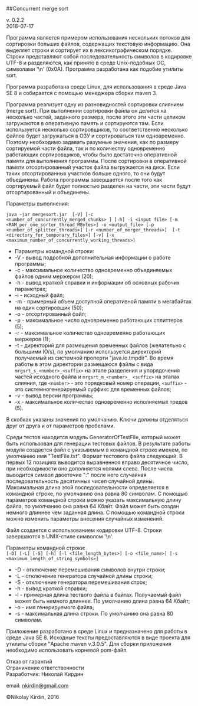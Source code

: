 ##Concurrent merge sort

v. 0.2.2  
2016-07-17  

Программа является примером использования нескольких потоков для сортировки больших файлов, содержащих текстовую информацию. Она выделяет строки и сортирует их в лексикографическом порядке. Строки представляют собой последовательность символов в кодировке UTF-8 и разделяются, как принято в среде Unix-подобных ОС, символами '\n' (0x0A). Программа разработана как подобие утилиты sort.  

Программа разработана среде Linux, для использования в среде Java SE 8 и собирается с помощью менеджера сборки maven 3.   

Программа  реализует одну из разновидностей сортировки слиянием (merge sort). При выполнении сортировки файла он делится на несколько частей, заданного размера, после этого эти части целиком загружаются в оперативную память и сортируются там. Если используется несколько сортировщиков, то соответственно несколько файлов будет загружаться в ОЗУ и сортироваться там одновременно. Поэтому необходимо задавать разумные значения, как по размеру сортируемой части файла, так и по количеству одновременно работающих сортировщиков, чтобы было достаточно оперативной памяти для выполнения программы. После сортировки в оперативной памяти отсортированный участок файла выгружается на диск. Если таких отсортированных участков больше одного, то они будут объединены. Работа программы завершается после того как сортируемый файл будет полностью разделен на части, эти части будут отсортированный и объединены.  
  
Параметры выполнения:  
  
 `java -jar mergesort.jar  [-V] [-c <number_of_concurrently_merged_chunks> ] [-h] -i <input file> [-m <RAM_per_one_sorter_thread_MBytes>] -o <output_file> [-p <number_of_splitter_threads>] [-r <number_of_merger_threads>]  [-t <directory_for_temporary_files>] [-v] [-x <maximum_number_of_concurrently_working_threads>]` 

* Параметры командной строки: 
* -V - вывод подробной дополнительная информации о работе программы;
* -c - максимальное количество одновременно объединяемых файлов одним мержером (20); 
* -h - вывод краткой справки и информации об основных рабочих параметрах; 
* -i - исходный файл; 
* -m - примерный объем доступной оперативной памяти в мегабайтах на один сортировщик (50);
* -o - отсортированный файл; 
* -p - максимальное число одновременно работающих сплиттеров (5); 
* -r - максимальное количество одновременно работающих мержеров (1); 
* -t - директорий для размещения временных файлов (желательно с большими IO/s), по умолчанию используется  директорий получаемый из системной проперти "java.io.tmpdir". Во время работы в этом директории размещаюся файлы с вида `mrgsrt_s_<number>_<suffix>` на этапе разделения и упорядочения частей исходного файла и `mrgsrt_m_<number>_ <suffix>` на этапах слияния, где `<number>` - это порядковый номер операции, `<suffix>` - это системногенерируемый суффикс для временных файлов; 
* -v - вывод версии программы;
* -x - максимальное количество одновременно исполняемых тредов (5).
 
В скобках указаны значения по умолчанию.  Ключи должны отделяться друг от друга и от параметров пробелами.
  
Среди тестов находится модуль GeneratorOfTestFile, который может быть использован для генерации тестовых файлов. В результате работы модуля создается файл с указывемым в командной строке именем, по умолчанию имя "TestFile.txt". Формат тестового файла следующий. В первых 12 позициях выводится выравненноя вправо десятичное число, при необходимости оно дополняется нолями слева. После числа выводится символ двоеточие ":" после него случайная последовательность десятичных чисел случайной длины. Максимальная длина этой последовательности определяется в командной строке, по умолчанию она равна 80 символам. С помощью параметров командной строки можно указать максимальную длину файла, по умолчанию она равна 64 Кбайт. Файл может быть создан немного длиннее чем заданная длина. С помощью командной строки можно изменить параметры внесения случайных изменений.
  
Файл создается с использованием кодировки UTF-8. Строки завершаются в UNIX-стиле символом '\n'.  
  
Параметры командной строки:  
`[-D] [-L] [-S] [-h] [-l <file_length_bytes>] [-o <file_name>] [-s <maximum_length_of_string_symbols>]`  
* -D - отключение перемешивания символов внутри строки;  
* -L - отключение генератора случайной длины строки;  
* -S - отключение генератора перемешивания строк;  
* -h - вывод краткой справки;  
* -l - примерная длина тествого файла в байтах. Получаемый файл может быть немного длиннее. По умолчанию длина равна 64 Кбайт;
* -o - имя генерируемого файла; 
* -s - максимальная длина строки. По умолчанию она равна 80 символам.
  
Приложение разработано в среде Linux и предназначено для работы в среде Java SE 8. Исходные тексты предоставляются в виде проекта для утилиты сборки "Apache maven v.3.0.5". Для сборки приложения необходимо использовать корневой pom-файл.

Отказ от гарантий  
Ограничение ответственности  
Разработчик: Николай Кирдин

email: nkirdin@gmail.com

©Nikolay Kirdin, 2016

